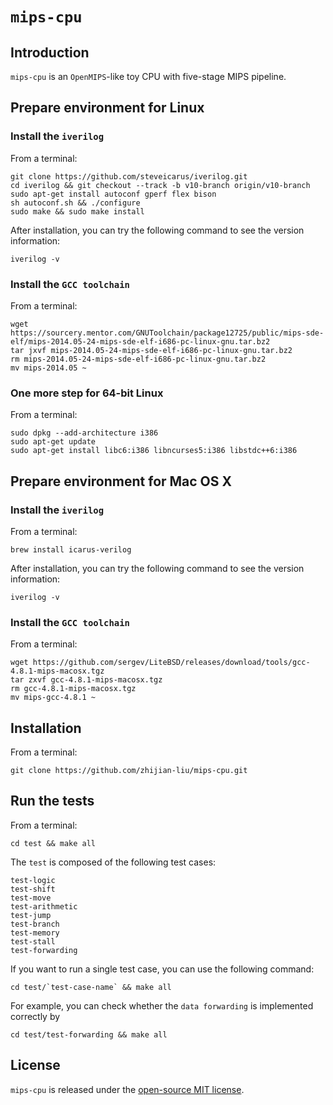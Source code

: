 # `mips-cpu`

## Introduction

`mips-cpu` is an `OpenMIPS`-like toy CPU with five-stage MIPS pipeline.

## Prepare environment for Linux

### Install the `iverilog`
From a terminal:

	git clone https://github.com/steveicarus/iverilog.git
	cd iverilog && git checkout --track -b v10-branch origin/v10-branch
	sudo apt-get install autoconf gperf flex bison
	sh autoconf.sh && ./configure
	sudo make && sudo make install
		
After installation, you can try the following command to see the version information:

	iverilog -v

### Install the `GCC toolchain`
From a terminal:
	
	wget https://sourcery.mentor.com/GNUToolchain/package12725/public/mips-sde-elf/mips-2014.05-24-mips-sde-elf-i686-pc-linux-gnu.tar.bz2
	tar jxvf mips-2014.05-24-mips-sde-elf-i686-pc-linux-gnu.tar.bz2
	rm mips-2014.05-24-mips-sde-elf-i686-pc-linux-gnu.tar.bz2
	mv mips-2014.05 ~

### One more step for 64-bit Linux
From a terminal:

	sudo dpkg --add-architecture i386
	sudo apt-get update
	sudo apt-get install libc6:i386 libncurses5:i386 libstdc++6:i386

## Prepare environment for Mac OS X

### Install the `iverilog`
From a terminal:

	brew install icarus-verilog
	
After installation, you can try the following command to see the version information:

	iverilog -v

### Install the `GCC toolchain`
From a terminal:
	
	wget https://github.com/sergev/LiteBSD/releases/download/tools/gcc-4.8.1-mips-macosx.tgz
	tar zxvf gcc-4.8.1-mips-macosx.tgz
	rm gcc-4.8.1-mips-macosx.tgz
	mv mips-gcc-4.8.1 ~

## Installation
From a terminal:
	
	git clone https://github.com/zhijian-liu/mips-cpu.git

## Run the tests
From a terminal:

	cd test && make all
	
The `test` is composed of the following test cases:
	
	test-logic
	test-shift
	test-move
	test-arithmetic
	test-jump
	test-branch
	test-memory
	test-stall
	test-forwarding
	
If you want to run a single test case, you can use the following command:
	
	cd test/`test-case-name` && make all
	
For example, you can check whether the `data forwarding` is implemented correctly by
	
	cd test/test-forwarding && make all

## License
`mips-cpu` is released under the [open-source MIT license](https://github.com/zhijian-liu/mips-cpu/blob/master/LICENSE).

